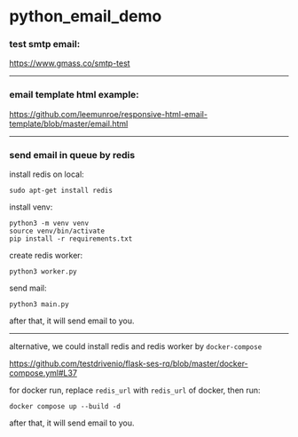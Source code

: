 # python_email_demo

### test smtp email:

https://www.gmass.co/smtp-test

---

### email template html example:

https://github.com/leemunroe/responsive-html-email-template/blob/master/email.html

---

### send email in queue by redis

install redis on local:

`sudo apt-get install redis`

install venv:
```
python3 -m venv venv
source venv/bin/activate
pip install -r requirements.txt
```

create redis worker:

`python3 worker.py`

send mail:

`python3 main.py`

after that, it will send email to you.

---

alternative, we could install redis and redis worker by `docker-compose`

https://github.com/testdrivenio/flask-ses-rq/blob/master/docker-compose.yml#L37

for docker run, replace `redis_url` with `redis_url` of docker, then run:

`docker compose up --build -d`

after that, it will send email to you.